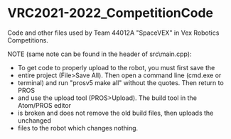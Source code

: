 # VRC2021-2022_CompetitionCode
Code and other files used by Team 44012A "SpaceVEX" in Vex Robotics Competitions.

NOTE (same note can be found in the header of src\main.cpp):
 * To get code to properly upload to the robot, you must first save the
 * entire project (File>Save All). Then open a command line (cmd.exe or
 * terminal) and run "prosv5 make all" without the quotes. Then return to PROS
 * and use the upload tool (PROS>Upload). The build tool in the Atom/PROS editor
 * is broken and does not remove the old build files, then uploads the unchanged
 * files to the robot which changes nothing.
